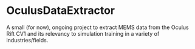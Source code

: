 # OculusDataExtractor
A small (for now), ongoing project to extract MEMS data from the Oculus Rift CV1 and its relevancy to simulation training in a variety of industries/fields.
